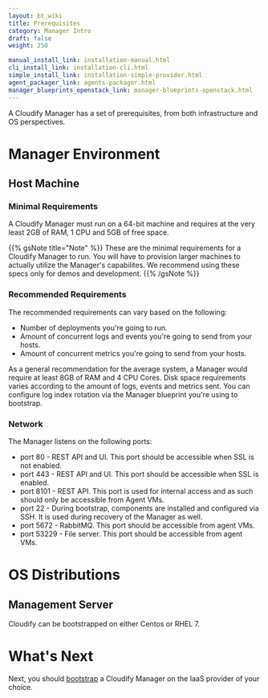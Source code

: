 ```yaml
---
layout: bt_wiki
title: Prerequisites
category: Manager Intro
draft: false
weight: 250

manual_install_link: installation-manual.html
cli_install_link: installation-cli.html
simple_install_link: installation-simple-provider.html
agent_packager_link: agents-packager.html
manager_blueprints_openstack_link: manager-blueprints-openstack.html
---
```


A Cloudify Manager has a set of prerequisites, from both infrastructure and OS perspectives.


# Manager Environment

## Host Machine

### Minimal Requirements

A Cloudify Manager must run on a 64-bit machine and requires at the very least 2GB of RAM, 1 CPU and 5GB of free space.

{{% gsNote title="Note" %}}
These are the minimal requirements for a Cloudify Manager to run. You will have to provision larger machines to actually utilize the Manager's capabilites.
We recommend using these specs only for demos and development.
{{% /gsNote %}}


### Recommended Requirements

The recommended requirements can vary based on the following:

* Number of deployments you're going to run.
* Amount of concurrent logs and events you're going to send from your hosts.
* Amount of concurrent metrics you're going to send from your hosts.

As a general recommendation for the average system, a Manager would require at least 8GB of RAM and 4 CPU Cores. Disk space requirements varies according to the amount of logs, events and metrics sent. You can configure log index rotation via the Manager blueprint you're using to bootstrap.


### Network

The Manager listens on the following ports:

* port 80 - REST API and UI. This port should be accessible when SSL is not enabled.
* port 443 - REST API and UI. This port should be accessible when SSL is enabled.
* port 8101 - REST API. This port is used for internal access and as such should only be accessible from Agent VMs.
* port 22 - During bootstrap, components are installed and configured via SSH. It is used during recovery of the Manager as well.
* port 5672 - RabbitMQ. This port should be accessible from agent VMs.
* port 53229 - File server. This port should be accessible from agent VMs.


# OS Distributions

## Management Server

Cloudify can be bootstrapped on either Centos or RHEL 7.

# What's Next

Next, you should [bootstrap](manager-bootstrapping.html) a Cloudify Manager on the IaaS provider of your choice.
